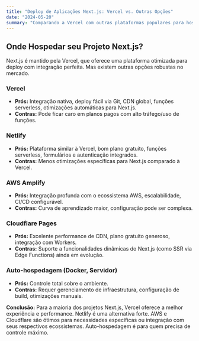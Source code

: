 ```yaml
---
title: "Deploy de Aplicações Next.js: Vercel vs. Outras Opções"
date: "2024-05-20"
summary: "Comparando a Vercel com outras plataformas populares para hospedar sua aplicação Next.js."
---
```


## Onde Hospedar seu Projeto Next.js?

Next.js é mantido pela Vercel, que oferece uma plataforma otimizada para deploy com integração perfeita. Mas existem outras opções robustas no mercado.

### Vercel

*   **Prós:** Integração nativa, deploy fácil via Git, CDN global, funções serverless, otimizações automáticas para Next.js.
*   **Contras:** Pode ficar caro em planos pagos com alto tráfego/uso de funções.

### Netlify

*   **Prós:** Plataforma similar à Vercel, bom plano gratuito, funções serverless, formulários e autenticação integrados.
*   **Contras:** Menos otimizações específicas para Next.js comparado à Vercel.

### AWS Amplify

*   **Prós:** Integração profunda com o ecossistema AWS, escalabilidade, CI/CD configurável.
*   **Contras:** Curva de aprendizado maior, configuração pode ser complexa.

### Cloudflare Pages

*   **Prós:** Excelente performance de CDN, plano gratuito generoso, integração com Workers.
*   **Contras:** Suporte a funcionalidades dinâmicas do Next.js (como SSR via Edge Functions) ainda em evolução.

### Auto-hospedagem (Docker, Servidor)

*   **Prós:** Controle total sobre o ambiente.
*   **Contras:** Requer gerenciamento de infraestrutura, configuração de build, otimizações manuais.

**Conclusão:** Para a maioria dos projetos Next.js, Vercel oferece a melhor experiência e performance. Netlify é uma alternativa forte. AWS e Cloudflare são ótimos para necessidades específicas ou integração com seus respectivos ecossistemas. Auto-hospedagem é para quem precisa de controle máximo.
